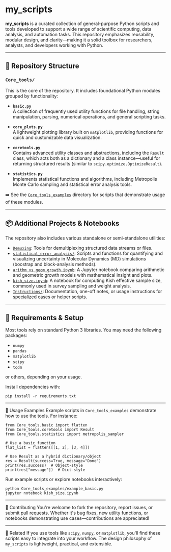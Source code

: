 # my_scripts

**my_scripts** is a curated collection of general-purpose Python scripts and tools developed to support a wide range of scientific computing, data analysis, and automation tasks. This repository emphasizes reusability, modular design, and clarity—making it a solid toolbox for researchers, analysts, and developers working with Python.

---

## 📁 Repository Structure

### `Core_tools/`

This is the core of the repository. It includes foundational Python modules grouped by functionality:

- **`basic.py`**  
  A collection of frequently used utility functions for file handling, string manipulation, parsing, numerical operations, and general scripting tasks.

- **`core_plots.py`**  
  A lightweight plotting library built on `matplotlib`, providing functions for quick and customizable data visualization.

- **`coretools.py`**  
  Contains advanced utility classes and abstractions, including the `Result` class, which acts both as a dictionary and a class instance—useful for returning structured results (similar to `scipy.optimize.OptimizeResult`).

- **`statistics.py`**  
  Implements statistical functions and algorithms, including Metropolis Monte Carlo sampling and statistical error analysis tools.

➡️ See the [`Core_tools_examples`](Core_tools_examples) directory for scripts that demonstrate usage of these modules.

---

## 📦 Additional Projects & Notebooks

The repository also includes various standalone or semi-standalone utilities:

- [`Demuxing`](Demuxing): Tools for demultiplexing structured data streams or files.
- [`statistical_error_analysis/`](statistical_error_analysis): Scripts and functions for quantifying and visualizing uncertainty in Molecular Dynamics (MD) simulations (boostrap and block-analysis methods).
- [`arithm_vs_geom_growth.ipynb`](arithm_vs_geom_growth.ipynb): A Jupyter notebook comparing arithmetic and geometric growth models with mathematical insight and plots.
- [`kish_size.ipynb`](kish_size.ipynb): A notebook for computing Kish effective sample size, commonly used in survey sampling and weight analysis.
- [`Instructions/`](Instructions/): Documentation, one-off notes, or usage instructions for specialized cases or helper scripts.

---

## 🧪 Requirements & Setup

Most tools rely on standard Python 3 libraries. You may need the following packages:

- `numpy`
- `pandas`
- `matplotlib`
- `scipy`
- `tqdm`

or others, depending on your usage.

Install dependencies with:

```
pip install -r requirements.txt
```

---

🚀 Usage Examples
Example scripts in `Core_tools_examples` demonstrate how to use the tools. For instance:

```
from Core_tools.basic import flatten
from Core_tools.coretools import Result
from Core_tools.statistics import metropolis_sampler

# Use a basic function
flat_list = flatten([[1, 2], [3, 4]])

# Use Result as a hybrid dictionary/object
res = Result(success=True, message="Done")
print(res.success)  # Object-style
print(res["message"])  # Dict-style
```

Run example scripts or explore notebooks interactively:

```
python Core_tools_examples/example_basic.py
jupyter notebook kish_size.ipynb
```

---

🤝 Contributing
You're welcome to fork the repository, report issues, or submit pull requests. Whether it's bug fixes, new utility functions, or notebooks demonstrating use cases—contributions are appreciated!

---

🔗 Related
If you use tools like `scipy`, `numpy`, or `matplotlib`, you'll find these scripts easy to integrate into your workflow. The design philosophy of `my_scripts` is lightweight, practical, and extensible.

